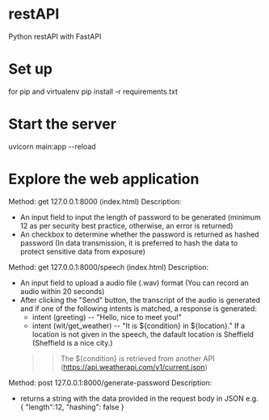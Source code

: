 # restAPI
Python restAPI with FastAPI

# Set up
for pip and virtualenv
pip install -r requirements.txt

# Start the server
uvicorn main:app --reload

# Explore the web application
Method:
get 127.0.0.1:8000 (index.html)
Description:
- An input field to input the length of password to be generated (minimum 12 as per security best practice, otherwise, an error is returned)
- An checkbox to determine whether the password is returned as hashed password (In data transmission, it is preferred to hash the data to protect sensitive data from exposure)

Method:
get 127.0.0.1:8000/speech (index.html)
Description:
- An input field to upload a audio file (.wav) format (You can record an audio within 20 seconds)
- After clicking the "Send" button, the transcript of the audio is generated and if one of the following intents is matched, a response is generated:
    - intent (greeting) -- "Hello, nice to meet you!"
    - intent (wit/get_weather) -- "It is ${condition} in ${location}." If a location is not given in the speech, the dafault location is Sheffield (Sheffield is a nice city.)
    >> The ${condition} is retrieved from another API (https://api.weatherapi.com/v1/current.json)

Method:
post 127.0.0.1:8000/generate-password
Description:
- returns a string with the data provided in the request body in JSON
e.g. 
{
  "length":12,
  "hashing": false
}
